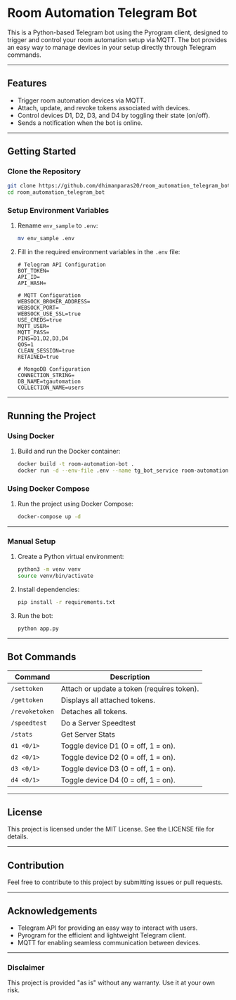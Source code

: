 
# Room Automation Telegram Bot

This is a Python-based Telegram bot using the Pyrogram client, designed to trigger and control your room automation setup via MQTT. The bot provides an easy way to manage devices in your setup directly through Telegram commands.

---

## Features
- Trigger room automation devices via MQTT.
- Attach, update, and revoke tokens associated with devices.
- Control devices D1, D2, D3, and D4 by toggling their state (on/off).
- Sends a notification when the bot is online.

---

## Getting Started

### Clone the Repository
```bash
git clone https://github.com/dhimanparas20/room_automation_telegram_bot_main
cd room_automation_telegram_bot
```

### Setup Environment Variables
1. Rename `env_sample` to `.env`:
   ```bash
   mv env_sample .env
   ```
2. Fill in the required environment variables in the `.env` file:
   ```env
   # Telegram API Configuration
   BOT_TOKEN=
   API_ID=
   API_HASH=

   # MQTT Configuration
   WEBSOCK_BROKER_ADDRESS=
   WEBSOCK_PORT=
   WEBSOCK_USE_SSL=true
   USE_CREDS=true
   MQTT_USER=
   MQTT_PASS=
   PINS=D1,D2,D3,D4
   QOS=1
   CLEAN_SESSION=true
   RETAINED=true

   # MongoDB Configuration
   CONNECTION_STRING=
   DB_NAME=tgautomation
   COLLECTION_NAME=users
   ```

---

## Running the Project

### Using Docker

1. Build and run the Docker container:
   ```bash
   docker build -t room-automation-bot .
   docker run -d --env-file .env --name tg_bot_service room-automation-bot
   ```

### Using Docker Compose
1. Run the project using Docker Compose:
   ```bash
   docker-compose up -d
   ```

---

### Manual Setup

1. Create a Python virtual environment:
   ```bash
   python3 -m venv venv
   source venv/bin/activate
   ```

2. Install dependencies:
   ```bash
   pip install -r requirements.txt
   ```

3. Run the bot:
   ```bash
   python app.py
   ```

---

## Bot Commands

| Command          | Description                                |
|-------------------|--------------------------------------------|
| `/settoken`      | Attach or update a token (requires token). |
| `/gettoken`      | Displays all attached tokens.              |
| `/revoketoken`   | Detaches all tokens.                       |
| `/speedtest`     | Do a Server Speedtest                      |
| `/stats`         | Get Server Stats                           |
| `d1 <0/1>`       | Toggle device D1 (0 = off, 1 = on).        |
| `d2 <0/1>`       | Toggle device D2 (0 = off, 1 = on).        |
| `d3 <0/1>`       | Toggle device D3 (0 = off, 1 = on).        |
| `d4 <0/1>`       | Toggle device D4 (0 = off, 1 = on).        |

---

## License

This project is licensed under the MIT License. See the LICENSE file for details.

---

## Contribution

Feel free to contribute to this project by submitting issues or pull requests.

---

## Acknowledgements

- Telegram API for providing an easy way to interact with users.
- Pyrogram for the efficient and lightweight Telegram client.
- MQTT for enabling seamless communication between devices.

---

### Disclaimer

This project is provided "as is" without any warranty. Use it at your own risk.
